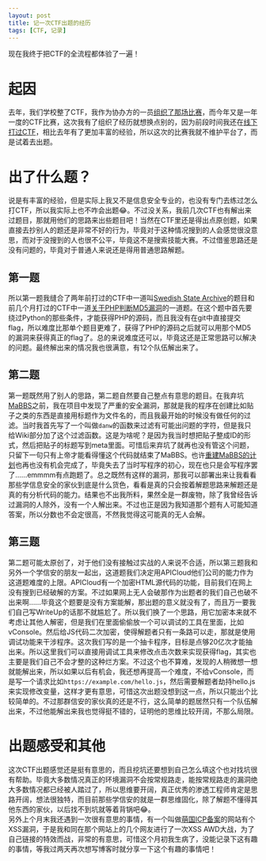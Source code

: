 ```yaml
---
layout: post
title: 记一次CTF出题的经历
tags: [CTF, 记录]
---
```


  现在我终于把CTF的全流程都体验了一遍！<!--more-->    
  
# 起因
  去年，我们学校整了CTF，我作为协办方的一员[组织了那场比赛](/2020/11/24/createctf.html)，而今年又是一年一度的CTF比赛，这次我有了组织了经历就想换点别的，因为前段时间我还在[线下打过CTF](/2021/09/06/offlinectf.html)，相比去年有了更加丰富的经验，所以这次的比赛我就不维护平台了，而是试着去出题。
  
# 出了什么题？
  说是有丰富的经验，但是实际上我又不是信息安全专业的，也没有专门去练过怎么打CTF，所以我实际上也不咋会出题😂。不过没关系，我前几次CTF也有解出来过题目，那就用他们的思路来出些题目吧！当然在CTF里还是得出点原创题，如果直接去抄别人的题还是非常不好的行为，毕竟对于这种情况搜到的人会感觉很没意思，而对于没搜到的人也很不公平，毕竟这不是搜索技能大赛。不过借鉴思路还是没有问题的，毕竟对于普通人来说还是得用普通思路解题。
## 第一题
  所以第一题我缝合了两年前打过的CTF中一道叫[Swedish State Archive](/2019/12/16/ctf.html)的题目和前几个月打过的CTF中一道[关于PHP判断MD5漏洞](/2021/09/06/offlinectf.html)的一道题。在这个题中首先要绕过Python的那些条件，才能获得PHP的源码，而且我没有在git中直接提交flag，所以难度比那单个题目更难了，获得了PHP的源码之后就可以用那个MD5的漏洞来获得真正的flag了。总的来说难度还可以，毕竟这还是正常思路可以解决的问题。最终解出来的情况我也很满意，有12个队伍解出来了。
## 第二题
  第一题既然用了别人的思路，第二题自然要自己整点有意思的题目。在我弃坑[MaBBS](https://github.com/Mabbs/Mabbs.Project)之前，我在项目中发现了严重的安全漏洞，那就是我的程序在创建比如贴子之类的东西是直接用标题作为文件名的，而且我最开始的时候没有做任何的过滤。当时我首先写了一个叫做`danw`的函数来过滤有可能出问题的字符，但是我只给Wiki部分加了这个过滤函数。这是为啥呢？是因为我当时想把贴子整成ID的形式，然后把贴子的标题写到meta里面。可惜后来弃坑了就再也没有管这个问题，只留下一句只有上帝才能看得懂这个代码就结束了MaBBS。也许[重建MaBBS的计划](/2019/07/01/mabbs.html)也再也没有机会完成了，毕竟失去了当时写程序的初心，现在也只是会写程序罢了……emmmm有点跑题了。总之既然有这样的漏洞，那我可以部署出来让我看看那些学信息安全的家伙到底是什么货色，看看是真的只会按着解题思路来解题还是真的有分析代码的能力。结果也不出我所料，果然全是一群废物，除了我曾经告诉过漏洞的人除外，没有一个人解出来。不过也正是因为我知道那个题有人可能知道答案，所以分数也不会定很高，不然我觉得这可能真的无人会解。   
## 第三题
  第二题可能太原创了，对于他们没有接触过实战的人来说不合适，所以第三题我和另外一个学信安的朋友一起出，这道题我们决定用APICloud他们公司的能力作为这道题难度的上限。APICloud有一个加密HTML源代码的功能，目前我们在网上没有搜到已经破解的方案。不过如果网上无人会破那作为出题者的我们自己也破不出来啊……毕竟这个题要是没有方案能解，那出题的意义就没有了，而且万一要我们自己写WriteUp的话那不就尴尬了。所以我们换了一个思路，用它加密本来就不考虑让其他人解密，但是我们在里面偷偷放一个可以调试的工具在里面，比如vConsole。然后给JS代码二次加密，使得解题者只有一条路可以走，那就是使用调试功能来干涉程序。这次我们写的是一个抽卡程序，目标是点够20亿次才能抽出来。所以这里我们可以直接用调试工具来修改点击次数来实现获得flag，其实也主要是我们自己不会才整的这种烂方案。不过这个也不算难，发现的人稍微想一想就能解出来，所以如果以后有机会，我还想再提高一个难度，不给vConsole，而是写一个请求比如`https://example.com/hello.js`，然后需要解题者劫持hello.js来实现修改变量，这样才更有意思，可惜这次出题没想到这一点，所以只能出个比较简单的。不过那群信安的家伙真的还是不行，这么简单的题居然只有一个队伍解出来，不过他能解出来我也觉得挺不错的，证明他的思维比较开阔，不那么局限。
  
# 出题感受和其他
  这次CTF出题感觉还是挺有意思的，而且挖坑还要想到自己怎么填这个也对找坑很有帮助。毕竟大多数情况真正的环境漏洞不会按常规路走，能按常规路走的漏洞绝大多数情况都已经被人踏过了，所以思维要开阔，真正优秀的渗透工程师肯定是思路开阔，想法很独特，而目前那些学信安的就是一群思维固化，除了解题不懂得其他东西的家伙，以后找不到坑就等着背锅吧😂。   
  另外上个月末我还遇到一次很有意思的事情，有一个叫做[萌国ICP备案](https://icp.gov.moe/)的网站有个XSS漏洞，于是我和同在那个网站上的几个网友进行了一次XSS AWD大战，为了自己链接的特效而战，非常的有意思，可惜这个月初我生病了，没能记录下这有趣的事情，等我过两天再次想写博客时就分享一下这个有趣的事情吧！
